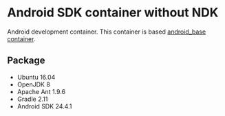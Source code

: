 # Android SDK container without NDK

Android development container.
This container is based [android_base container](https://hub.docker.com/r/yuki312/android_base/).  

## Package

 - Ubuntu 16.04
 - OpenJDK 8
 - Apache Ant 1.9.6
 - Gradle 2.11
 - Android SDK 24.4.1
